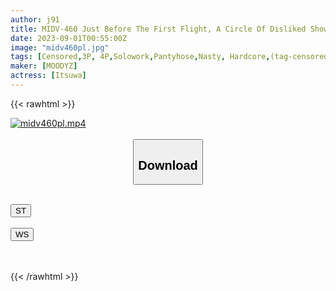 ```yaml
---
author: j91
title: MIDV-460 Just Before The First Flight, A Circle Of Disliked Showa Smell Old Guys At A Temporary Transfer Destination Rookie Flight Attendant Goba Who Was Fallen Into A Rape
date: 2023-09-01T00:55:00Z
image: "midv460pl.jpg"
tags: [Censored,3P, 4P,Solowork,Pantyhose,Nasty, Hardcore,(tag-censored),Slender,Stewardess	 ]
maker: [MOODYZ]
actress: [Itsuwa]
---
```



{{< rawhtml >}}

<div class="video" data-videoid="G611yp91p4Tmyk">
    <a href="javascript:;">
        <img src="https://my.j91.asia/posts/midv460pl/midv460pl.jpg" width="WIDTH" height="HEIGHT" alt="midv460pl.mp4" loading="lazy">
    </a>
</div>

<script type="text/javascript" src="https://j91.asia/asset/on-demand-st.js"></script>

<br>
  <link rel="stylesheet" href="https://j91.asia/asset/bs5.css">
  
  <center>
  <button class="btn btn-primary" type="button" data-bs-toggle="collapse" data-bs-target=".multi-collapse" aria-expanded="false" aria-controls="multiCollapseExample1 multiCollapseExample2"><h2>Download</h2></button></center>
</p>
<div class="row">
  <div class="col">
    <div class="collapse multi-collapse" id="multiCollapseExample1">
      <div class="card card-body">
	      	      <br>
<div class="buttons">  
<a href="https://streamtape.to/v/G611yp91p4Tmyk"><button class="btn-hover color-3"><i class="fa fa-download"></i> ST</button></a></div>
    </div>
  </div>
</div>
  <div class="col">
    <div class="collapse multi-collapse" id="multiCollapseExample2">
      <div class="card card-body">
	      <br>
<div class="buttons">
    <a href="https://wolfstream.tv/2ushnmphhr26"><button class="btn-hover color-9"><i class="fa fa-download"></i> WS</button></a></div>
<br><br>
      </div>
    </div>
  </div>
</div>

{{< /rawhtml >}}
